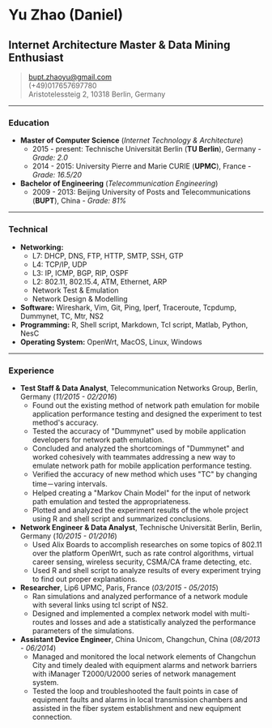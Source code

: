 # Yu Zhao (Daniel)  
## Internet Architecture Master & Data Mining Enthusiast  

> [bupt.zhaoyu@gmail.com](mailto:bupt.zhaoyu@gmail.com)  
> (+49)017657697780  
> Aristotelessteig 2, 10318 Berlin, Germany  

---

### Education  
- **Master of Computer Science** (*Internet Technology & Architecture*)  
	- 2015 - present: Technische Universität Berlin (**TU Berlin**), Germany - _Grade: 2.0_  
	- 2014 - 2015: University Pierre and Marie CURIE (**UPMC**), France - _Grade: 16.5/20_ 
- **Bachelor of Engineering** (*Telecommunication Engineering*)
	- 2009 - 2013: Beijing University of Posts and Telecommunications (**BUPT**), China - _Grade: 81%_  

---  

### Technical  
- **Networking:**
	- L7: DHCP, DNS, FTP, HTTP, SMTP, SSH, GTP  
	- L4: TCP/IP, UDP  
	- L3: IP, ICMP, BGP, RIP, OSPF  
	- L2: 802.11, 802.15.4, ATM, Ethernet, ARP 
	- Network Test & Emulation
	- Network Design & Modelling 
- **Software:** Wireshark, Vim, Git, Ping, Iperf, Traceroute, Tcpdump, Dummynet, TC, Mtr, NS2
- **Programming:** R, Shell script, Markdown, Tcl script, Matlab, Python, NesC 
- **Operating System:** OpenWrt, MacOS, Linux, Windows  

---  

### Experience
- **Test Staff & Data Analyst**, Telecommunication Networks Group, Berlin, Germany (_11/2015 - 02/2016_)  
	- Found out the existing method of network path emulation for mobile application performance testing and designed the experiment to test method's accuracy.
	- Tested the accuracy of "Dummynet" used by mobile application developers for network path emulation.
	- Concluded and analyzed the shortcomings of "Dummynet" and worked cohesively with teammates addressing a new way to emulate network path for mobile application performance testing.
	- Verified the accuracy of new method which uses "TC" by changing time－varing intervals.
	- Helped creating a "Markov Chain Model" for the input of network path emulation and tested the appropriateness.
	- Plotted and analyzed the experiment results of the whole project using R and shell script and summarized conclusions.
- **Network Engineer & Data Analyst**, Technische Universität Berlin, Berlin, Germany (_10/2015 - 01/2016_)
	- Used Alix Boards to accomplish researches on some topics of 802.11 over the platform OpenWrt, such as rate control algorithms, virtual career sensing, wireless security, CSMA/CA frame detecting, etc.
	- Used R and shell script to analyze results of every experiment trying to find out proper explanations.
- **Researcher**, Lip6 UPMC, Paris, France (_03/2015 - 05/2015_)
	- Ran simulations and analyzed performance of a network module with several links using tcl script of NS2.
	- Designed and implemented a complex network model with multi-routes and losses and ade a statistically analyzed the performance parameters of the simulations.
- **Assistant Device Engineer**, China Unicom, Changchun, China (_08/2013 - 06/2014_)  
	- Managed and monitored the local network elements of Changchun City and timely dealed with equipment alarms and network barriers with iManager T2000/U2000 series of network management system.
	- Tested the loop and troubleshooted the fault points in case of equipment faults and alarms in local transmission chambers and assisted in the fiber system establishment and new equipment connection.



















